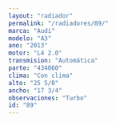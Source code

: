```yaml
---
layout: "radiador"
permalink: "/radiadores/89/"
marca: "Audi"
modelo: "A3"
ano: "2013"
motor: "L4 2.0"
transmision: "Automática"
parte: "434060"
clima: "Con clima"
alto: "25 5/8"
ancho: "17 3/4"
observaciones: "Turbo"
id: "89"
---
```


